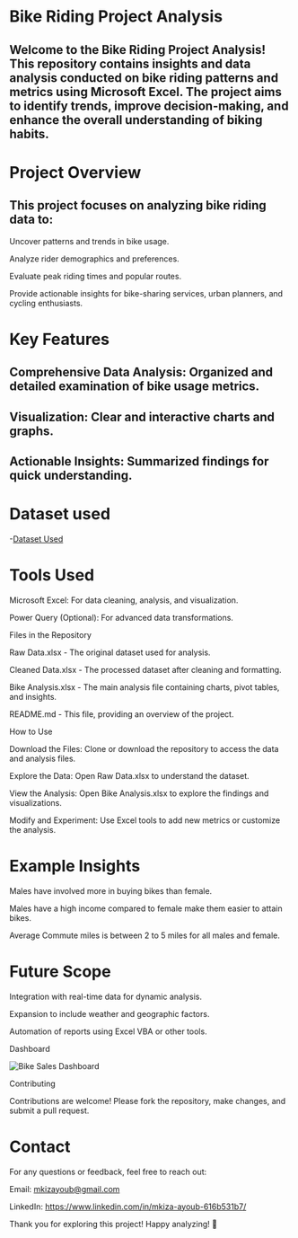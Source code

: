# Bike Riding Project Analysis

## Welcome to the Bike Riding Project Analysis! This repository contains insights and data analysis conducted on bike riding patterns and metrics using Microsoft Excel. The project aims to identify trends, improve decision-making, and enhance the overall understanding of biking habits.

# Project Overview

## This project focuses on analyzing bike riding data to:

Uncover patterns and trends in bike usage.

Analyze rider demographics and preferences.

Evaluate peak riding times and popular routes.

Provide actionable insights for bike-sharing services, urban planners, and cycling enthusiasts.

# Key Features

## Comprehensive Data Analysis: Organized and detailed examination of bike usage metrics.

## Visualization: Clear and interactive charts and graphs.

## Actionable Insights: Summarized findings for quick understanding.

# Dataset used

-<a href="https://github.com/Mkiza-Netizen/Mkiza-Ayoub-Portfolio/blob/main/Excel%20Project%20Dataset%20Bike%20riding.xlsx">Dataset Used</a>

# Tools Used

Microsoft Excel: For data cleaning, analysis, and visualization.

Power Query (Optional): For advanced data transformations.

Files in the Repository

Raw Data.xlsx - The original dataset used for analysis.

Cleaned Data.xlsx - The processed dataset after cleaning and formatting.

Bike Analysis.xlsx - The main analysis file containing charts, pivot tables, and insights.

README.md - This file, providing an overview of the project.

How to Use

Download the Files: Clone or download the repository to access the data and analysis files.

Explore the Data: Open Raw Data.xlsx to understand the dataset.

View the Analysis: Open Bike Analysis.xlsx to explore the findings and visualizations.

Modify and Experiment: Use Excel tools to add new metrics or customize the analysis.

# Example Insights

Males have involved more in buying bikes than female.

Males have a high income compared to female make them easier to attain bikes.

Average Commute miles is between 2 to 5 miles for all males and female.

# Future Scope

Integration with real-time data for dynamic analysis.

Expansion to include weather and geographic factors.

Automation of reports using Excel VBA or other tools.

Dashboard

![Bike Sales Dashboard](https://github.com/user-attachments/assets/7be8da01-9fec-4d62-a7de-a558337e35d9)


Contributing

Contributions are welcome! Please fork the repository, make changes, and submit a pull request.

# Contact

For any questions or feedback, feel free to reach out:

Email: mkizayoub@gmail.com

LinkedIn: https://www.linkedin.com/in/mkiza-ayoub-616b531b7/

Thank you for exploring this project! Happy analyzing! 🚴

